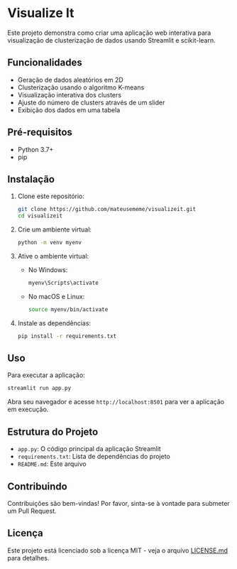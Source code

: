 # Visualize It

Este projeto demonstra como criar uma aplicação web interativa para visualização de clusterização de dados usando Streamlit e scikit-learn.

## Funcionalidades

- Geração de dados aleatórios em 2D
- Clusterização usando o algoritmo K-means
- Visualização interativa dos clusters
- Ajuste do número de clusters através de um slider
- Exibição dos dados em uma tabela

## Pré-requisitos

- Python 3.7+
- pip

## Instalação

1. Clone este repositório:
   ```bash
   git clone https://github.com/mateusememe/visualizeit.git
   cd visualizeit
   ```

2. Crie um ambiente virtual:
   ```bash
   python -m venv myenv
   ```

3. Ative o ambiente virtual:
   - No Windows:
     ```bash
     myenv\Scripts\activate
     ```
   - No macOS e Linux:
     ```bash
     source myenv/bin/activate
     ```

4. Instale as dependências:
   ```bash
   pip install -r requirements.txt
   ```

## Uso

Para executar a aplicação:

```bash
streamlit run app.py
```

Abra seu navegador e acesse `http://localhost:8501` para ver a aplicação em execução.

## Estrutura do Projeto

- `app.py`: O código principal da aplicação Streamlit
- `requirements.txt`: Lista de dependências do projeto
- `README.md`: Este arquivo

## Contribuindo

Contribuições são bem-vindas! Por favor, sinta-se à vontade para submeter um Pull Request.

## Licença

Este projeto está licenciado sob a licença MIT - veja o arquivo [LICENSE.md](LICENSE.md) para detalhes.
